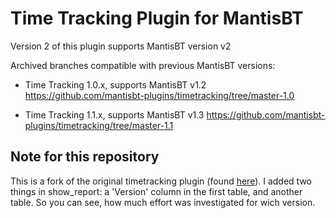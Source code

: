 Time Tracking Plugin for MantisBT
=================================

Version 2 of this plugin supports MantisBT version v2

Archived branches compatible with previous MantisBT versions:

* Time Tracking 1.0.x, supports MantisBT v1.2 
https://github.com/mantisbt-plugins/timetracking/tree/master-1.0

* Time Tracking 1.1.x, supports MantisBT v1.3
https://github.com/mantisbt-plugins/timetracking/tree/master-1.1

## Note for this repository
This is a fork of the original timetracking plugin (found [here](https://github.com/mantisbt-plugins/timetracking)). I added two things in show_report: a 'Version' column in the first table, and another table. So you can see, how much effort was investigated for wich version.
